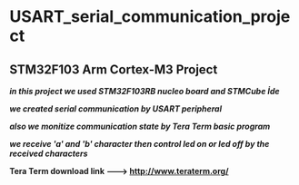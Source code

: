 #  USART_serial_communication_project
## STM32F103 Arm Cortex-M3 Project

***in this project we used STM32F103RB nucleo board and STMCube İde***

***we created serial communication by USART peripheral***

***also we monitize communication state by Tera Term basic program***

***we receive 'a' and 'b' character then control led on or led off by the received characters***

**Tera Term download link ---> http://www.teraterm.org/**


